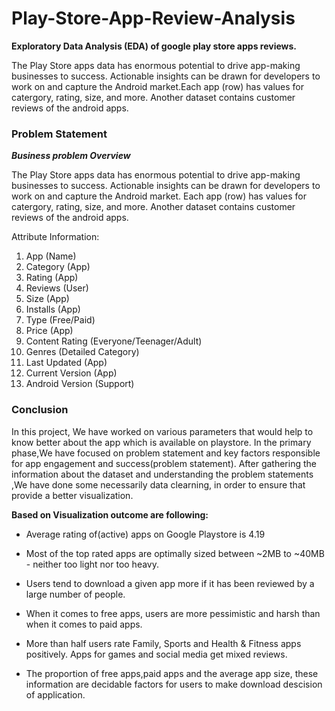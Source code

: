# Play-Store-App-Review-Analysis
**Exploratory Data Analysis (EDA) of google play store apps reviews.**


The Play Store apps data has enormous potential to drive app-making businesses to success. Actionable insights can be drawn for developers to work on and capture the Android market.Each app (row) has values for catergory, rating, size, and more. Another dataset contains customer reviews of the android apps.

### Problem Statement

***Business problem Overview***

The Play Store apps data has enormous potential to drive app-making businesses to success. Actionable insights can be drawn for developers to work on and capture the Android market.
Each app (row) has values for catergory, rating, size, and more. Another dataset contains customer reviews of the android apps.


Attribute Information:
1. App (Name)
2. Category (App)
3. Rating (App)
4. Reviews (User)
5. Size (App)
6. Installs (App)
7. Type (Free/Paid)
8. Price (App)
9. Content Rating (Everyone/Teenager/Adult)
10. Genres (Detailed Category)
11. Last Updated (App)
12. Current Version (App)
13. Android Version (Support)

### Conclusion
In this project, We have worked on various parameters that would help to know better about the app which is available on playstore.
In the primary phase,We have focused on problem statement and key factors responsible for app engagement and success(problem statement). After gathering the information about the dataset and understanding the problem statements ,We have done some necessarily data clearning, in order to ensure that provide a better visualization.

**Based on Visualization outcome are following:**

* Average rating of(active) apps on Google Playstore is 4.19

* Most of the top rated apps are optimally sized between ~2MB to ~40MB - neither too light nor too heavy.

* Users tend to download a given app more if it has been reviewed by a large number of people.

* When it comes to free apps, users are more pessimistic and harsh than when it comes to paid apps.

* More than half users rate Family, Sports and Health & Fitness apps positively. Apps for games and social media get mixed reviews.

* The proportion of free apps,paid apps and the average app size, these information are decidable factors for users to make download descision of application.
